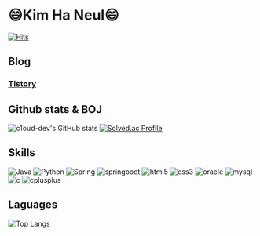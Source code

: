 ### <h1>😄Kim Ha Neul😄</h1>

[![Hits](https://hits.seeyoufarm.com/api/count/incr/badge.svg?url=https%3A%2F%2Fgithub.com%2Fc1oud-dev&count_bg=%235BB815&title_bg=%234EB6E2&icon=&icon_color=%23A6A6A6&title=hits&edge_flat=false)](https://hits.seeyoufarm.com)

<h2>Blog</h2>

### [Tistory](https://dev-cloud.tistory.com/)

<h2>Github stats & BOJ</h2>

![c1oud-dev's GitHub stats](https://github-readme-stats.vercel.app/api?username=c1oud-dev&show_icons=true&theme=dark)    [![Solved.ac Profile](http://mazassumnida.wtf/api/v2/generate_badge?boj=gksmf4165)](https://solved.ac/gksmf4165/)

<h2>Skills</h2>

![Java](https://img.shields.io/badge/Java-007396.svg?&style=for-the-badge&logo=Java&logoColor=white) ![Python](https://img.shields.io/badge/Python-3776AB.svg?&style=for-the-badge&logo=Python&logoColor=white)  ![Spring](https://img.shields.io/badge/Spring-6DB33F.svg?&style=for-the-badge&logo=Spring&logoColor=white)  ![springboot](https://img.shields.io/badge/springboot-6DB33F.svg?&style=for-the-badge&logo=springboot&logoColor=white)  ![html5](https://img.shields.io/badge/html5-E34F26.svg?&style=for-the-badge&logo=html5&logoColor=white)  ![css3](https://img.shields.io/badge/css3-원하는색상코드.svg?&style=for-the-badge&logo=css3&logoColor=white)  ![oracle](https://img.shields.io/badge/oracle-F80000.svg?&style=for-the-badge&logo=oracle&logoColor=white)  ![mysql](https://img.shields.io/badge/mysql-4479A1.svg?&style=for-the-badge&logo=mysql&logoColor=white)  ![c](https://img.shields.io/badge/c-A8B9CC.svg?&style=for-the-badge&logo=c&logoColor=white)  ![cplusplus](https://img.shields.io/badge/cplusplus-00599C.svg?&style=for-the-badge&logo=cplusplus&logoColor=white)  


<h2>Laguages</h2>

![Top Langs](https://github-readme-stats.vercel.app/api/top-langs/?username=c1oud-dev&layout=compact&theme=dark)

